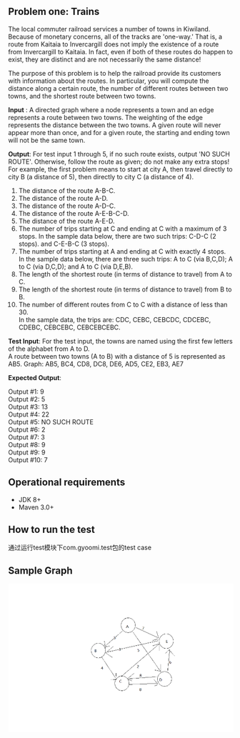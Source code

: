 ## Problem one: Trains
 
The local commuter railroad services a number of towns in Kiwiland.  Because of monetary 
concerns, all of the tracks are 'one-way.'  That is, a route from Kaitaia to Invercargill 
does not imply the existence of a route from Invercargill to Kaitaia.  In fact, 
even if both of these routes do happen to exist, they are distinct and are not necessarily 
the same distance!
 
The purpose of this problem is to help the railroad provide its customers with information 
about the routes.  In particular, you will compute the distance along a certain route, 
the number of different routes between two towns, and the shortest route between two towns.
 
**Input** :
A directed graph where a node represents a town and an edge represents a route 
between two towns.  The weighting of the edge represents the distance between the two towns.
A given route will never appear more than once, and for a given route, the starting and 
ending town will not be the same town.
 
**Output**: 
For test input 1 through 5, if no such route exists, output 'NO SUCH ROUTE'. 
Otherwise, follow the route as given; do not make any extra stops!  For example, 
the first problem means to start at city A, then travel directly to city B (a distance of 5), 
then directly to city C (a distance of 4).
        
1.	The distance of the route A-B-C.
2.	The distance of the route A-D.
3.	The distance of the route A-D-C.
4.	The distance of the route A-E-B-C-D.
5.	The distance of the route A-E-D.
6.	The number of trips starting at C and ending at C with a maximum of 3 stops. 
    In the sample data below, there are two such trips: C-D-C (2 stops). and C-E-B-C (3 stops).
7.	The number of trips starting at A and ending at C with exactly 4 stops.  
    In the sample data below, there are three such trips: A to C (via B,C,D); A to C (via D,C,D); and A to C (via D,E,B).
8.	The length of the shortest route (in terms of distance to travel) from A to C.
9.	The length of the shortest route (in terms of distance to travel) from B to B.
10.	The number of different routes from C to C with a distance of less than 30.  
    In the sample data, the trips are: CDC, CEBC, CEBCDC, CDCEBC, CDEBC, CEBCEBC, CEBCEBCEBC.
 
**Test Input**:
For the test input, the towns are named using the first few letters of the alphabet from A to D.  
A route between two towns (A to B) with a distance of 5 is represented as AB5.
Graph: AB5, BC4, CD8, DC8, DE6, AD5, CE2, EB3, AE7

**Expected Output**:

Output #1: 9 <br>
Output #2: 5 <br>
Output #3: 13 <br>
Output #4: 22 <br>
Output #5: NO SUCH ROUTE <br>
Output #6: 2 <br>
Output #7: 3 <br>
Output #8: 9 <br>
Output #9: 9 <br>
Output #10: 7 <br>

## Operational requirements
- JDK 8+
- Maven 3.0+

## How to run the test
通过运行test模块下com.gyoomi.test包的test case

## Sample Graph
![](./asserts/001.png)